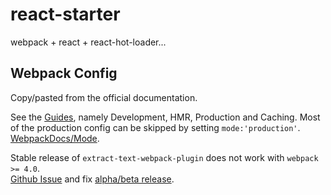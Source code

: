# react-starter
webpack + react + react-hot-loader...

## Webpack Config
Copy/pasted from the official documentation.  

See the [Guides](https://webpack.js.org/guides/), namely Development, HMR, Production and Caching.
Most of the production config can be skipped by setting `mode:'production'`. [WebpackDocs/Mode](https://webpack.js.org/concepts/mode/).

Stable release of `extract-text-webpack-plugin` does not work with `webpack >= 4.0`.  
[Github Issue](https://github.com/webpack-contrib/extract-text-webpack-plugin/issues/701) and fix [alpha/beta release](https://github.com/webpack-contrib/extract-text-webpack-plugin/releases).